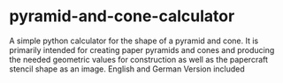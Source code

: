 # pyramid-and-cone-calculator
A simple python calculator for the shape of a pyramid and cone. It is primarily intended for creating paper pyramids and cones and producing the needed geometric values for construction as well as the papercraft stencil shape as an image. English and German Version included
